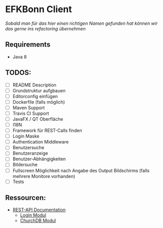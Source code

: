# EFKBonn Client
*Sobald man für das hier einen richtigen Namen gefunden hat können wir das gerne ins refactoring übernehmen*

## Requirements

* Java 8

## TODOS:
- [ ] README Description
- [ ] Grundstruktur aufgbauen
- [ ] Editorconfig einfügen
- [ ] Dockerfile (falls möglich)
- [ ] Maven Support
- [ ] Travis CI Support
- [ ] JavaFX / QT Oberfläche
- [ ] I18N
- [ ] Framework für REST-Calls finden
- [ ] Login Maske
- [ ] Authentication Middleware
- [ ] Benutzersuche
- [ ] Benutzeranzeige
- [ ] Benutzer-Abhängigkeiten
- [ ] Bildersuche
- [ ] Fullscreen Möglichkeit nach Angabe des Output Bildschirms (falls mehrere Monitore vorhanden)
- [ ] Tests

## Ressourcen:
* [REST-API Documentation](https://api.churchtools.de/)
  * [Login Modul](https://api.churchtools.de/class-CTLoginModule.html)
  * [ChurchDB Modul](https://api.churchtools.de/package-CT.ChurchDB.html)